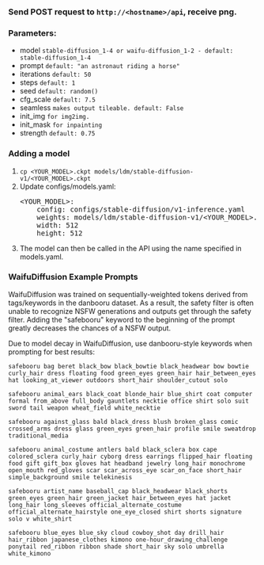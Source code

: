 <h3>Send POST request to <code>http://&lthostname&gt;/api</code>, receive png.</h3>

<h3>Parameters:</h3>
<ul>
  <li>
    model <code>stable-diffusion_1-4 or waifu-diffusion_1-2 - default: stable-diffusion_1-4</code>
  </li>
  <li>
    prompt <code>default: "an astronaut riding a horse"</code>
  </li>
  <li>
    iterations <code>default: 50</code>
  </li>
  <li>
    steps <code>default: 1</code>
  </li>
  <li>
    seed <code>default: random()</code>
  </li>
  <li>
    cfg_scale <code>default: 7.5</code>
  </li>
  <li>
    seamless <code>makes output tileable. default: False</code>
  </li>
  <li>
    init_img  <code>for img2img.</code>
  </li>
  <li>
    init_mask <code>for inpainting</code>
  </li>
  <li>
    strength <code>default: 0.75</code>
  </li>
</ul>

<h3>Adding a model</h3>

<ol><li><code>cp &lt;YOUR_MODEL&gt;.ckpt models/ldm/stable-diffusion-v1/&lt;YOUR_MODEL&gt;.ckpt</code></li>

<li>Update configs/models.yaml:<br>
<pre>
&lt;YOUR_MODEL&gt;:
    config: configs/stable-diffusion/v1-inference.yaml
    weights: models/ldm/stable-diffusion-v1/&lt;YOUR_MODEL&gt;.ckpt
    width: 512
    height: 512
</pre></li>
<li>
The model can then be called in the API using the name specified in models.yaml.
</li>
</ol>
<h3>WaifuDiffusion Example Prompts</h3>

WaifuDiffusion was trained on sequentially-weighted tokens derived from tags/keywords in the danbooru dataset. As a result, the safety filter is often unable to recognize NSFW generations and outputs get through the safety filter. Adding the "safebooru" keyword to the beginning of the prompt greatly decreases the chances of a NSFW output.

Due to model decay in WaifuDiffusion, use danbooru-style keywords when prompting for best results:

````safebooru bag beret black_bow black_bowtie black_headwear bow bowtie curly_hair dress floating food green_eyes green_hair hair_between_eyes hat looking_at_viewer outdoors short_hair shoulder_cutout solo````

````safebooru animal_ears black_coat blonde_hair blue_shirt coat computer formal from_above full_body gauntlets necktie office shirt solo suit sword tail weapon wheat_field white_necktie````

````safebooru against_glass bald black_dress blush broken_glass comic crossed_arms dress glass green_eyes green_hair profile smile sweatdrop traditional_media````

````safebooru animal_costume antlers bald black_sclera box cape colored_sclera curly_hair cyborg dress earrings flipped_hair floating food gift gift_box gloves hat headband jewelry long_hair monochrome open_mouth red_gloves scar scar_across_eye scar_on_face short_hair simple_background smile telekinesis````

````safebooru artist_name baseball_cap black_headwear black_shorts green_eyes green_hair green_jacket hair_between_eyes hat jacket long_hair long_sleeves official_alternate_costume official_alternate_hairstyle one_eye_closed shirt shorts signature solo v white_shirt````

````safebooru blue_eyes blue_sky cloud cowboy_shot day drill_hair hair_ribbon japanese_clothes kimono one-hour_drawing_challenge ponytail red_ribbon ribbon shade short_hair sky solo umbrella white_kimono````